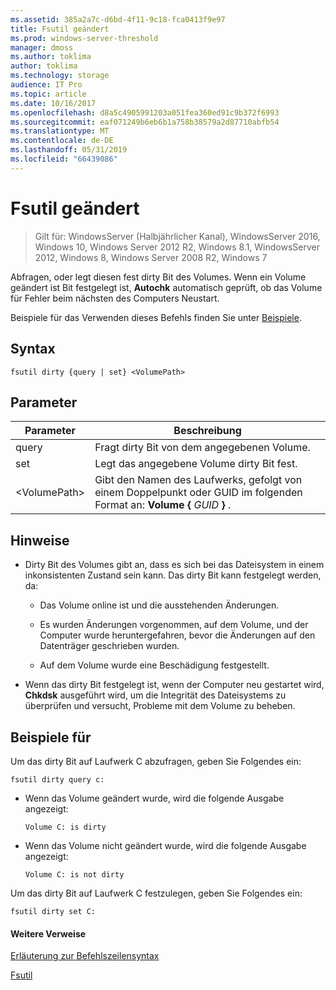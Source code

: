 ```yaml
---
ms.assetid: 385a2a7c-d6bd-4f11-9c18-fca0413f9e97
title: Fsutil geändert
ms.prod: windows-server-threshold
manager: dmoss
ms.author: toklima
author: toklima
ms.technology: storage
audience: IT Pro
ms.topic: article
ms.date: 10/16/2017
ms.openlocfilehash: d8a5c4905991203a051fea360ed91c9b372f6993
ms.sourcegitcommit: eaf071249b6eb6b1a758b38579a2d87710abfb54
ms.translationtype: MT
ms.contentlocale: de-DE
ms.lasthandoff: 05/31/2019
ms.locfileid: "66439086"
---
```

# <a name="fsutil-dirty"></a>Fsutil geändert
>Gilt für: WindowsServer (Halbjährlicher Kanal), WindowsServer 2016, Windows 10, Windows Server 2012 R2, Windows 8.1, WindowsServer 2012, Windows 8, Windows Server 2008 R2, Windows 7

Abfragen, oder legt diesen fest dirty Bit des Volumes. Wenn ein Volume geändert ist Bit festgelegt ist, **Autochk** automatisch geprüft, ob das Volume für Fehler beim nächsten des Computers Neustart.

Beispiele für das Verwenden dieses Befehls finden Sie unter [Beispiele](#BKMK_examples).

## <a name="syntax"></a>Syntax

```
fsutil dirty {query | set} <VolumePath>
```

## <a name="parameters"></a>Parameter

|   Parameter   |                                                 Beschreibung                                                  |
|---------------|--------------------------------------------------------------------------------------------------------------|
|     query     |                                  Fragt dirty Bit von dem angegebenen Volume.                                   |
|      set      |                                    Legt das angegebene Volume dirty Bit fest.                                    |
| \<VolumePath> | Gibt den Namen des Laufwerks, gefolgt von einem Doppelpunkt oder GUID im folgenden Format an: **Volume {** <em>GUID</em> **}** . |

## <a name="remarks"></a>Hinweise

-   Dirty Bit des Volumes gibt an, dass es sich bei das Dateisystem in einem inkonsistenten Zustand sein kann. Das dirty Bit kann festgelegt werden, da:

    -   Das Volume online ist und die ausstehenden Änderungen.

    -   Es wurden Änderungen vorgenommen, auf dem Volume, und der Computer wurde heruntergefahren, bevor die Änderungen auf den Datenträger geschrieben wurden.

    -   Auf dem Volume wurde eine Beschädigung festgestellt.

-   Wenn das dirty Bit festgelegt ist, wenn der Computer neu gestartet wird, **Chkdsk** ausgeführt wird, um die Integrität des Dateisystems zu überprüfen und versucht, Probleme mit dem Volume zu beheben.

## <a name="BKMK_examples"></a>Beispiele für
Um das dirty Bit auf Laufwerk C abzufragen, geben Sie Folgendes ein:

```
fsutil dirty query c:
```

-   Wenn das Volume geändert wurde, wird die folgende Ausgabe angezeigt:

    `Volume C: is dirty`

-   Wenn das Volume nicht geändert wurde, wird die folgende Ausgabe angezeigt:

    `Volume C: is not dirty`

Um das dirty Bit auf Laufwerk C festzulegen, geben Sie Folgendes ein:

```
fsutil dirty set C:
```

#### <a name="additional-references"></a>Weitere Verweise
[Erläuterung zur Befehlszeilensyntax](Command-Line-Syntax-Key.md)

[Fsutil](Fsutil.md)


